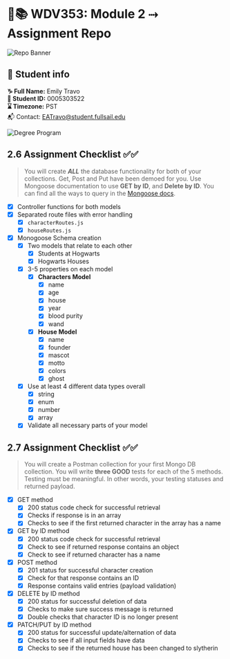 # 🔐📚 WDV353: Module 2 ⤑ Assignment Repo

![Repo Banner](https://www.dropbox.com/scl/fi/2tg9yj1my4tu4e6r3ryhq/repobanner.png?rlkey=u81eqfslsjercs9je5r13s52u&raw=1)

## 🔗 Student info

**♑ Full Name:** Emily Travo <br>
**🔑 Student ID:** 0005303522 <br>
**⌛ Timezone:** PST <br>
📬 Contact: EATravo@student.fullsail.edu

![Degree Program](https://img.shields.io/badge/Degree-Web%20Development-orange?logo=gnometerminal)
<br>

## 2.6 Assignment Checklist ✅✅

> You will create **_ALL_** the database functionality for both of your collections. Get, Post and Put have been demoed for you. Use Mongoose documentation to use **GET by ID**, and **Delete by ID**. You can find all the ways to query in the [Mongoose docs](https://mongoosejs.com/docs/queries.html).

- [x] Controller functions for both models
- [x] Separated route files with error handling
  - [x] `characterRoutes.js`
  - [x] `houseRoutes.js`
- [x] Monogoose Schema creation
  - [x] Two models that relate to each other
    - [x] Students at Hogwarts
    - [x] Hogwarts Houses
  - [x] 3-5 properties on each model
    - [x] **Characters Model**
      - [x] name
      - [x] age
      - [x] house
      - [x] year
      - [x] blood purity
      - [x] wand
    - [x] **House Model**
      - [x] name
      - [x] founder
      - [x] mascot
      - [x] motto
      - [x] colors
      - [x] ghost
  - [x] Use at least 4 different data types overall
    - [x] string
    - [x] enum
    - [x] number
    - [x] array
  - [x] Validate all necessary parts of your model

## 2.7 Assignment Checklist ✅✅


> You will create a Postman collection for your first Mongo DB collection. You will write **three GOOD** tests for each of the 5 methods. Testing must be meaningful. In other words, your testing statuses and returned payload.


- [x] GET method
   - [x] 200 status code check for successful retrieval 
   - [x] Checks if response is in an array
   - [x] Checks to see if the first returned character in the array has a name
- [x] GET by ID method
   - [x] 200 status code check for successful retrieval 
   - [x] Check to see if returned response contains an object
   - [x] Check to see if returned character has a name
- [x] POST method
   - [x] 201 status for successful character creation
   - [x] Check for that response contains an ID
   - [x] Response contains valid entries (payload validation)
- [x] DELETE by ID method
   - [x] 200 status for successful deletion of data
   - [x] Checks to make sure success message is returned
   - [x] Double checks that character ID is no longer present
- [x] PATCH/PUT by ID method
   - [x] 200 status for successful update/alternation of data
   - [x] Checks to see if all input fields have data
   - [x] Checks to see if the returned house has been changed to slytherin
